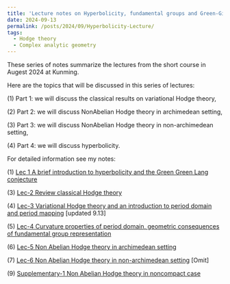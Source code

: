 ```yaml
---
title: 'Lecture notes on Hyperbolicity, fundamental groups and Green-Girffiths-Lang conjecture Augest 2024'
date: 2024-09-13
permalink: /posts/2024/09/Hyperbolicity-Lecture/
tags:
  - Hodge theory
  - Complex analytic geometry
---
```


These series of notes summarize the lectures from the short course in Augest 2024 at Kunming. 


Here are the topics that will be discussed in this series of lectures:

(1) Part 1: we will discuss the classical results on variational Hodge theory, 

(2) Part 2: we will discuss NonAbelian Hodge theory in archimedean setting,

(3) Part 3: we will discuss NonAbelian Hodge theory in non-archimedean setting,

(4) Part 4: we will discuss hyperbolicity.



For detailed information see my notes:

(1) [Lec 1 A brief introduction to hyperbolicity and the Green Green Lang conjecture](https://yilimath.github.io/files/Hodge/HyperLec1.pdf)

(3) [Lec-2 Review classical Hodge theory](https://yilimath.github.io/files/Hodge/HyperLec3.pdf)

(4) [Lec-3 Variational Hodge theory and an introduction to period domain and period mapping](https://yilimath.github.io/files/Hodge/HyperLec4.pdf) [updated 9.13]

(5) [Lec-4 Curvature properties of period domain, geometric consequences of fundamental group representation](https://yilimath.github.io/files/Hodge/HyperLec5.pdf)

(6) [Lec-5 Non Abelian Hodge theory in archimedean setting](https://yilimath.github.io/files/Hodge/HyperLec7.pdf)

(7) [Lec-6 Non Abelian Hodge theory in non-archimedean setting](https://yilimath.github.io/files/Hodge/HyperLec8.pdf) [Omit]


(9) [Supplementary-1 Non Abelian Hodge theory in noncompact case](https://yilimath.github.io/files/Hodge/HyperLec10.pdf) 

